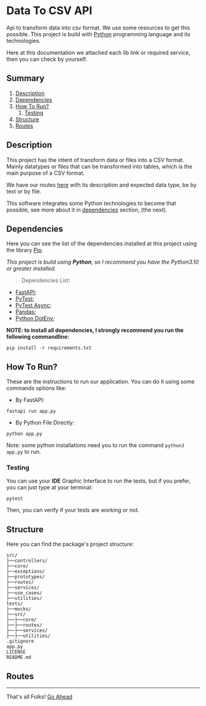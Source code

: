 # Data To CSV API
Api to transform data into csv format. We use some resources to get this possible. This project is build with [Python](https://www.python.org/) programming language and its technologies.

Here at this documentation we attached each lib link or required service, then you can check by yourself.

## Summary

1. [Description](#description)
2. [Dependencies](#dependencies)
3. [How To Run?](#how-to-run)
   1. [Testing](#testing)
4. [Structure](#structure)
5. [Routes](#routes)

## Description
This project has the intent of transform data or files into a CSV format. Mainly datatypes or files that can be transformed into tables, which is the main purpose of a CSV format.

We have our routes [here](#routes) with its description and expected data type, be by text or by file.

This software integrates some Python technologies to become that possible, see more about it in [dependencies](#dependencies) section, (the next).

## Dependencies
Here you can see the list of the dependencies installed at this project using the library [Pip](https://pypi.org/).

*This project is build using **Python**, so I recommend you have the Python3.10 or greater installed.*

> Dependencies List:

* [FastAPI](https://fastapi.tiangolo.com/);
* [PyTest](https://docs.pytest.org/en/stable/);
* [PyTest Async](https://pytest-asyncio.readthedocs.io/);
* [Pandas](https://pandas.pydata.org/);
* [Python DotEnv](https://github.com/theskumar/python-dotenv);

**NOTE: to install all dependencies, I strongly recommend you run the following commandline:**

```commandline
pip install -r requirements.txt
```

## How To Run?
These are the instructions to run our application. You can do it using some commands options like:

* By FastAPI:
```commandline
fastapi run app.py
```

* By Python File Directly:
```commandline
python app.py
```
Note: some python installations need you to run the command `python3 app.py` to run.

### Testing
You can use your **IDE** Graphic Interface to run the tests, but if you prefer, you can just type at your terminal:

```commandline
pytest
```

Then, you can verify if your tests are working or not.

## Structure
Here you can find the package's project structure:

```text
src/
├──controllers/
├──core/
├──exceptions/
├──prototypes/
├──routes/
├──services/
├──use_cases/
├──utilities/
tests/
├──mocks/
├──src/
├──├──core/
├──├──routes/
├──├──services/
├──├──utilities/
.gitignore
app.py
LICENSE
README.md
```

## Routes

---
That's all Folks!
[Go Ahead](#data-to-csv-api)
